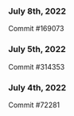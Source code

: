 ### July 8th, 2022

Commit #169073

### July 5th, 2022

Commit #314353


### July 4th, 2022

Commit #72281
